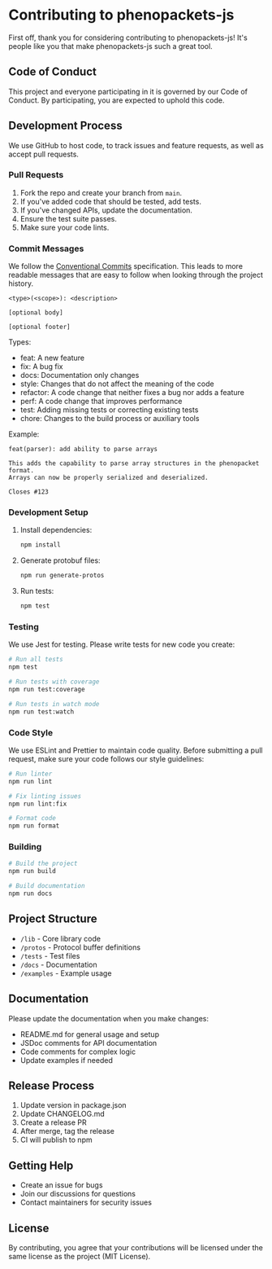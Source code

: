 # Contributing to phenopackets-js

First off, thank you for considering contributing to phenopackets-js! It's people like you that make phenopackets-js such a great tool.

## Code of Conduct

This project and everyone participating in it is governed by our Code of Conduct. By participating, you are expected to uphold this code.

## Development Process

We use GitHub to host code, to track issues and feature requests, as well as accept pull requests.

### Pull Requests

1. Fork the repo and create your branch from `main`.
2. If you've added code that should be tested, add tests.
3. If you've changed APIs, update the documentation.
4. Ensure the test suite passes.
5. Make sure your code lints.

### Commit Messages

We follow the [Conventional Commits](https://www.conventionalcommits.org/) specification. This leads to more readable messages that are easy to follow when looking through the project history.

```
<type>(<scope>): <description>

[optional body]

[optional footer]
```

Types:

- feat: A new feature
- fix: A bug fix
- docs: Documentation only changes
- style: Changes that do not affect the meaning of the code
- refactor: A code change that neither fixes a bug nor adds a feature
- perf: A code change that improves performance
- test: Adding missing tests or correcting existing tests
- chore: Changes to the build process or auxiliary tools

Example:

```
feat(parser): add ability to parse arrays

This adds the capability to parse array structures in the phenopacket format.
Arrays can now be properly serialized and deserialized.

Closes #123
```

### Development Setup

1. Install dependencies:

   ```bash
   npm install
   ```

2. Generate protobuf files:

   ```bash
   npm run generate-protos
   ```

3. Run tests:
   ```bash
   npm test
   ```

### Testing

We use Jest for testing. Please write tests for new code you create:

```bash
# Run all tests
npm test

# Run tests with coverage
npm run test:coverage

# Run tests in watch mode
npm run test:watch
```

### Code Style

We use ESLint and Prettier to maintain code quality. Before submitting a pull request, make sure your code follows our style guidelines:

```bash
# Run linter
npm run lint

# Fix linting issues
npm run lint:fix

# Format code
npm run format
```

### Building

```bash
# Build the project
npm run build

# Build documentation
npm run docs
```

## Project Structure

- `/lib` - Core library code
- `/protos` - Protocol buffer definitions
- `/tests` - Test files
- `/docs` - Documentation
- `/examples` - Example usage

## Documentation

Please update the documentation when you make changes:

- README.md for general usage and setup
- JSDoc comments for API documentation
- Code comments for complex logic
- Update examples if needed

## Release Process

1. Update version in package.json
2. Update CHANGELOG.md
3. Create a release PR
4. After merge, tag the release
5. CI will publish to npm

## Getting Help

- Create an issue for bugs
- Join our discussions for questions
- Contact maintainers for security issues

## License

By contributing, you agree that your contributions will be licensed under the same license as the project (MIT License).
